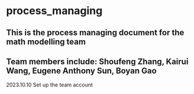 # process_managing

## This is the process managing document for the math modelling team
## Team members include: Shoufeng Zhang, Kairui Wang, Eugene Anthony Sun, Boyan Gao

2023.10.10
Set up the team account
